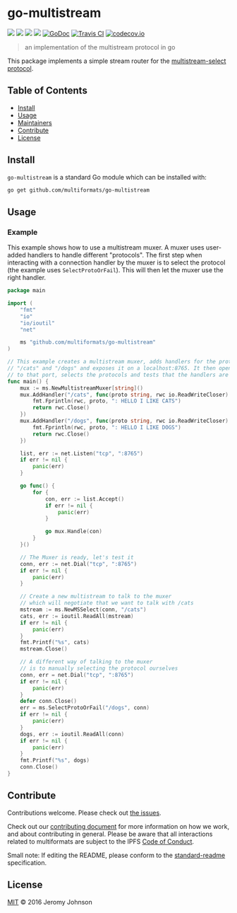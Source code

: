 # go-multistream

[![](https://img.shields.io/badge/made%20by-Protocol%20Labs-blue.svg?style=flat-square)](http://ipn.io)
[![](https://img.shields.io/badge/project-multiformats-blue.svg?style=flat-square)](https://github.com/multiformats/multiformats)
[![](https://img.shields.io/badge/freenode-%23ipfs-blue.svg?style=flat-square)](https://webchat.freenode.net/?channels=%23ipfs)
[![](https://img.shields.io/badge/readme%20style-standard-brightgreen.svg?style=flat-square)](https://github.com/RichardLitt/standard-readme)
[![GoDoc](https://godoc.org/github.com/multiformats/go-multistream?status.svg)](https://godoc.org/github.com/multiformats/go-multistream)
[![Travis CI](https://img.shields.io/travis/multiformats/go-multistream.svg?style=flat-square&branch=master)](https://travis-ci.org/multiformats/go-multistream)
[![codecov.io](https://img.shields.io/codecov/c/github/multiformats/go-multistream.svg?style=flat-square&branch=master)](https://codecov.io/github/multiformats/go-multistream?branch=master)

> an implementation of the multistream protocol in go

This package implements a simple stream router for the [multistream-select protocol](https://github.com/multiformats/multistream-select).

## Table of Contents


- [Install](#install)
- [Usage](#usage)
- [Maintainers](#maintainers)
- [Contribute](#contribute)
- [License](#license)

## Install

`go-multistream` is a standard Go module which can be installed with:

```sh
go get github.com/multiformats/go-multistream
```

## Usage

### Example

This example shows how to use a multistream muxer. A muxer uses user-added handlers to handle different "protocols". The first step when interacting with a connection handler by the muxer is to select the protocol (the example uses `SelectProtoOrFail`). This will then let the muxer use the right handler.


```go
package main

import (
	"fmt"
	"io"
	"io/ioutil"
	"net"

	ms "github.com/multiformats/go-multistream"
)

// This example creates a multistream muxer, adds handlers for the protocols
// "/cats" and "/dogs" and exposes it on a localhost:8765. It then opens connections
// to that port, selects the protocols and tests that the handlers are working.
func main() {
	mux := ms.NewMultistreamMuxer[string]()
	mux.AddHandler("/cats", func(proto string, rwc io.ReadWriteCloser) error {
		fmt.Fprintln(rwc, proto, ": HELLO I LIKE CATS")
		return rwc.Close()
	})
	mux.AddHandler("/dogs", func(proto string, rwc io.ReadWriteCloser) error {
		fmt.Fprintln(rwc, proto, ": HELLO I LIKE DOGS")
		return rwc.Close()
	})

	list, err := net.Listen("tcp", ":8765")
	if err != nil {
		panic(err)
	}

	go func() {
		for {
			con, err := list.Accept()
			if err != nil {
				panic(err)
			}

			go mux.Handle(con)
		}
	}()

	// The Muxer is ready, let's test it
	conn, err := net.Dial("tcp", ":8765")
	if err != nil {
		panic(err)
	}

	// Create a new multistream to talk to the muxer
	// which will negotiate that we want to talk with /cats
	mstream := ms.NewMSSelect(conn, "/cats")
	cats, err := ioutil.ReadAll(mstream)
	if err != nil {
		panic(err)
	}
	fmt.Printf("%s", cats)
	mstream.Close()

	// A different way of talking to the muxer
	// is to manually selecting the protocol ourselves
	conn, err = net.Dial("tcp", ":8765")
	if err != nil {
		panic(err)
	}
	defer conn.Close()
	err = ms.SelectProtoOrFail("/dogs", conn)
	if err != nil {
		panic(err)
	}
	dogs, err := ioutil.ReadAll(conn)
	if err != nil {
		panic(err)
	}
	fmt.Printf("%s", dogs)
	conn.Close()
}
```

## Contribute

Contributions welcome. Please check out [the issues](https://github.com/multiformats/go-multistream/issues).

Check out our [contributing document](https://github.com/multiformats/multiformats/blob/master/contributing.md) for more information on how we work, and about contributing in general. Please be aware that all interactions related to multiformats are subject to the IPFS [Code of Conduct](https://github.com/ipfs/community/blob/master/code-of-conduct.md).

Small note: If editing the README, please conform to the [standard-readme](https://github.com/RichardLitt/standard-readme) specification.

## License

[MIT](LICENSE) © 2016 Jeromy Johnson
